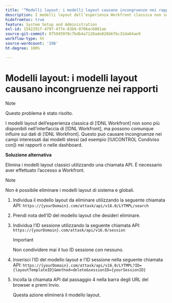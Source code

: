 ```yaml
---
title: '“Modelli layout: i modelli layout causano incongruenze nei rapporti”'
description: I modelli layout dell’esperienza Workfront classica non sono più disponibili nell’interfaccia di Workfront, ma possono comunque influire sui dati di Workfront. Questo può causare incongruenze nei campi interessati dai modelli stessi (ad esempio Condiviso con), nei rapporti o nelle dashboard.
hidefromtoc: true
feature: System Setup and Administration
exl-id: 1542291f-4797-477e-83b8-0706ac6801ae
source-git-commit: 875945978c7bdb4a7128ade826b6fbc31da04ae9
workflow-type: ht
source-wordcount: '198'
ht-degree: 100%

---
```


# Modelli layout: i modelli layout causano incongruenze nei rapporti

<!--Can delete after 9/24/2024-->

>[!NOTE]
>
>Questo problema è stato risolto.

I modelli layout dell’esperienza classica di [!DNL Workfront] non sono più disponibili nell’interfaccia di [!DNL Workfront], ma possono comunque influire sui dati di [!DNL Workfront]. Questo può causare incongruenze nei campi interessati dai modelli stessi (ad esempio [!UICONTROL Condiviso con]) nei rapporti o nelle dashboard.

**Soluzione alternativa**

Elimina i modelli layout classici utilizzando una chiamata API. È necessario aver effettuato l’accesso a Workfront.

>[!NOTE]
>
>Non è possibile eliminare i modelli layout di sistema e globali.

1. Individua il modello layout da eliminare utilizzando la seguente chiamata API:
   `https://{yourDomain}.com/attask/api/v16.0/LYTMPL/search`
1. Prendi nota dell’ID del modello layout che desideri eliminare.
1. Individua l’ID sessione utilizzando la seguente chiamata API:
   `https://{yourDomain}.com/attask/api/v16.0/session`

   >[!IMPORTANT]
   >
   >Non condividere mai il tuo ID sessione con nessuno.

1. Inserisci l’ID del modello layout e l’ID sessione nella seguente chiamata API:
   `https://{yourDomain}.com/attask/api/v16.0/LYTMPL?ID={layoutTemplateID}&method=delete&sessionID={yourSessionID}`
1. Incolla la chiamata API dal passaggio 4 nella barra degli URL del browser e premi Invio.

   Questa azione eliminerà il modello layout.
